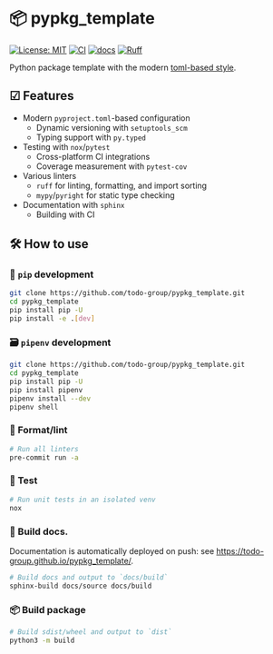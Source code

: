 # 📦 pypkg_template

[![License: MIT](https://img.shields.io/badge/License-MIT-blue.svg)](https://opensource.org/licenses/MIT)
[![CI](https://github.com/todo-group/pypkg_template/actions/workflows/test.yaml/badge.svg)](https://github.com/todo-group/pypkg_template/actions/workflows/test.yaml)
[![docs](https://github.com/todo-group/pypkg_template/actions/workflows/docs.yaml/badge.svg)](https://github.com/todo-group/pypkg_template/actions/workflows/docs.yaml)
[![Ruff](https://img.shields.io/endpoint?url=https://raw.githubusercontent.com/astral-sh/ruff/main/assets/badge/v2.json)](https://github.com/astral-sh/ruff)

Python package template with the modern [toml-based style](https://setuptools.pypa.io/en/latest/userguide/pyproject_config.html).

## ☑ Features

- Modern `pyproject.toml`-based configuration
  - Dynamic versioning with `setuptools_scm`
  - Typing support with `py.typed`
- Testing with `nox`/`pytest`
  - Cross-platform CI integrations
  - Coverage measurement with `pytest-cov`
- Various linters
  - `ruff` for linting, formatting, and import sorting
  - `mypy`/`pyright` for static type checking
- Documentation with `sphinx`
  - Building with CI

## 🛠 How to use

### 🐍 `pip` development

```bash
git clone https://github.com/todo-group/pypkg_template.git
cd pypkg_template
pip install pip -U
pip install -e .[dev]
```

### 🗃 `pipenv` development

```bash
git clone https://github.com/todo-group/pypkg_template.git
cd pypkg_template
pip install pip -U
pip install pipenv
pipenv install --dev
pipenv shell
```

### 🎨 Format/lint

```bash
# Run all linters
pre-commit run -a
```

### 🧪 Test

```bash
# Run unit tests in an isolated venv
nox
```

### 📜 Build docs.

Documentation is automatically deployed on push: see <https://todo-group.github.io/pypkg_template/>.

```bash
# Build docs and output to `docs/build`
sphinx-build docs/source docs/build
```

### 📦 Build package

```bash
# Build sdist/wheel and output to `dist`
python3 -m build
```
